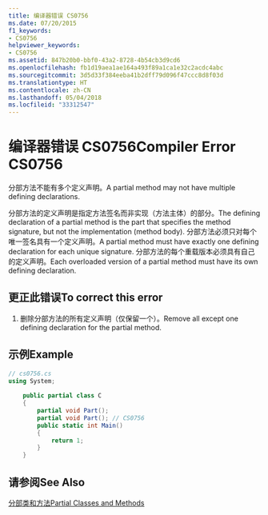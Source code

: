 ```yaml
---
title: 编译器错误 CS0756
ms.date: 07/20/2015
f1_keywords:
- CS0756
helpviewer_keywords:
- CS0756
ms.assetid: 847b20b0-bbf0-43a2-8728-4b54cb3d9cd6
ms.openlocfilehash: fb1d19aea1ae164a493f89a1ca1e32c2acdc4abc
ms.sourcegitcommit: 3d5d33f384eeba41b2dff79d096f47ccc8d8f03d
ms.translationtype: HT
ms.contentlocale: zh-CN
ms.lasthandoff: 05/04/2018
ms.locfileid: "33312547"
---
```

# <a name="compiler-error-cs0756"></a><span data-ttu-id="ce2d3-102">编译器错误 CS0756</span><span class="sxs-lookup"><span data-stu-id="ce2d3-102">Compiler Error CS0756</span></span>
<span data-ttu-id="ce2d3-103">分部方法不能有多个定义声明。</span><span class="sxs-lookup"><span data-stu-id="ce2d3-103">A partial method may not have multiple defining declarations.</span></span>  
  
 <span data-ttu-id="ce2d3-104">分部方法的定义声明是指定方法签名而非实现（方法主体）的部分。</span><span class="sxs-lookup"><span data-stu-id="ce2d3-104">The defining declaration of a partial method is the part that specifies the method signature, but not the implementation (method body).</span></span> <span data-ttu-id="ce2d3-105">分部方法必须只对每个唯一签名具有一个定义声明。</span><span class="sxs-lookup"><span data-stu-id="ce2d3-105">A partial method must have exactly one defining declaration for each unique signature.</span></span> <span data-ttu-id="ce2d3-106">分部方法的每个重载版本必须具有自己的定义声明。</span><span class="sxs-lookup"><span data-stu-id="ce2d3-106">Each overloaded version of a partial method must have its own defining declaration.</span></span>  
  
## <a name="to-correct-this-error"></a><span data-ttu-id="ce2d3-107">更正此错误</span><span class="sxs-lookup"><span data-stu-id="ce2d3-107">To correct this error</span></span>  
  
1.  <span data-ttu-id="ce2d3-108">删除分部方法的所有定义声明（仅保留一个）。</span><span class="sxs-lookup"><span data-stu-id="ce2d3-108">Remove all except one defining declaration for the partial method.</span></span>  
  
## <a name="example"></a><span data-ttu-id="ce2d3-109">示例</span><span class="sxs-lookup"><span data-stu-id="ce2d3-109">Example</span></span>  
  
```csharp  
// cs0756.cs  
using System;  
  
    public partial class C  
    {  
        partial void Part();  
        partial void Part(); // CS0756  
        public static int Main()  
        {  
            return 1;  
        }  
    }  
```  
  
## <a name="see-also"></a><span data-ttu-id="ce2d3-110">请参阅</span><span class="sxs-lookup"><span data-stu-id="ce2d3-110">See Also</span></span>  
 [<span data-ttu-id="ce2d3-111">分部类和方法</span><span class="sxs-lookup"><span data-stu-id="ce2d3-111">Partial Classes and Methods</span></span>](../../csharp/programming-guide/classes-and-structs/partial-classes-and-methods.md)
